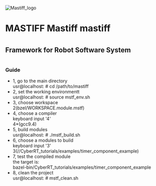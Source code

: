 ![Mastiff_logo](https://github.com/gaolihu/mastiff/assets/15341193/61c3ade2-2cd5-4a98-bfa8-c19cec58edd5)
# MASTIFF Mastiff mastiff
#
## Framework for Robot Software System
#
### Guide
- 1, go to the main directory \
usr@localhost: # cd /path/to/mastiff 
- 2, set the working environmentt \
 usr@localhost: # source mstf_env.sh
- 3, choose workspace \
 2(bzel/WORKSPACE.module.mstf)
- 4, choose a compiler \
  keyboard input '4'\
  4*(gcc9.4)
- 5, build modules \
 usr@localhost: # ./mstf_build.sh
- 6, choose a modules to build \
  keyboard input '3'\
  3(//CyberRT_tutorials/examples/timer_component_example)
- 7, test the compiled module \
 the target is:\
bazel-bin/CyberRT_tutorials/examples/timer_component_example
- 8, clean the project \
 usr@localhost: # mstf_clean.sh
#
